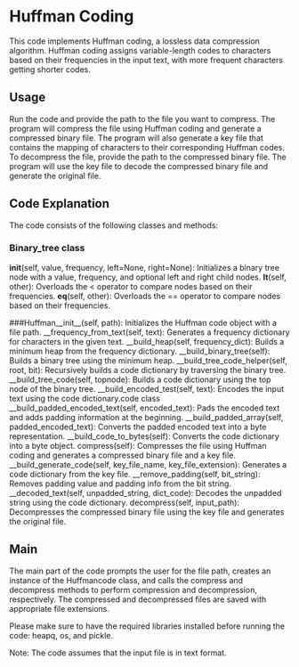 # Huffman Coding
This code implements Huffman coding, a lossless data compression algorithm. Huffman coding assigns variable-length codes to characters based on their frequencies in the input text, with more frequent characters getting shorter codes.


## Usage
Run the code and provide the path to the file you want to compress.
The program will compress the file using Huffman coding and generate a compressed binary file.
The program will also generate a key file that contains the mapping of characters to their corresponding Huffman codes.
To decompress the file, provide the path to the compressed binary file.
The program will use the key file to decode the compressed binary file and generate the original file.


## Code Explanation
The code consists of the following classes and methods:

### Binary_tree class
__init__(self, value, frequency, left=None, right=None): Initializes a binary tree node with a value, frequency, and optional left and right child nodes.
__lt__(self, other): Overloads the < operator to compare nodes based on their frequencies.
__eq__(self, other): Overloads the == operator to compare nodes based on their frequencies.

###Huffman__init__(self, path): Initializes the Huffman code object with a file path.
__frequency_from_text(self, text): Generates a frequency dictionary for characters in the given text.
__build_heap(self, frequency_dict): Builds a minimum heap from the frequency dictionary.
__build_binary_tree(self): Builds a binary tree using the minimum heap.
__build_tree_code_helper(self, root, bit): Recursively builds a code dictionary by traversing the binary tree.
__build_tree_code(self, topnode): Builds a code dictionary using the top node of the binary tree.
__build_encoded_test(self, text): Encodes the input text using the code dictionary.code class
__build_padded_encoded_text(self, encoded_text): Pads the encoded text and adds padding information at the beginning.
__build_padded_array(self, padded_encoded_text): Converts the padded encoded text into a byte representation.
__build_code_to_bytes(self): Converts the code dictionary into a byte object.
compress(self): Compresses the file using Huffman coding and generates a compressed binary file and a key file.
__build_generate_code(self, key_file_name, key_file_extension): Generates a code dictionary from the key file.
__remove_padding(self, bit_string): Removes padding value and padding info from the bit string.
__decoded_text(self, unpadded_string, dict_code): Decodes the unpadded string using the code dictionary.
decompress(self, input_path): Decompresses the compressed binary file using the key file and generates the original file.


## Main
The main part of the code prompts the user for the file path, creates an instance of the Huffmancode class, and calls the compress and decompress methods to perform compression and decompression, respectively. The compressed and decompressed files are saved with appropriate file extensions.

Please make sure to have the required libraries installed before running the code: heapq, os, and pickle.

Note: The code assumes that the input file is in text format.
